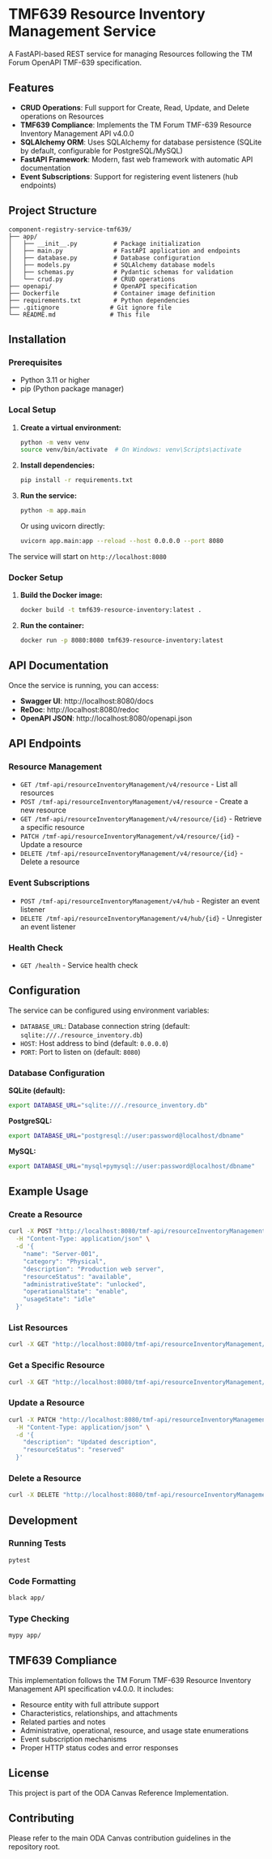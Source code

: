 # TMF639 Resource Inventory Management Service

A FastAPI-based REST service for managing Resources following the TM Forum OpenAPI TMF-639 specification.

## Features

- **CRUD Operations**: Full support for Create, Read, Update, and Delete operations on Resources
- **TMF639 Compliance**: Implements the TM Forum TMF-639 Resource Inventory Management API v4.0.0
- **SQLAlchemy ORM**: Uses SQLAlchemy for database persistence (SQLite by default, configurable for PostgreSQL/MySQL)
- **FastAPI Framework**: Modern, fast web framework with automatic API documentation
- **Event Subscriptions**: Support for registering event listeners (hub endpoints)

## Project Structure

```
component-registry-service-tmf639/
├── app/
│   ├── __init__.py          # Package initialization
│   ├── main.py              # FastAPI application and endpoints
│   ├── database.py          # Database configuration
│   ├── models.py            # SQLAlchemy database models
│   ├── schemas.py           # Pydantic schemas for validation
│   └── crud.py              # CRUD operations
├── openapi/                 # OpenAPI specification
├── Dockerfile               # Container image definition
├── requirements.txt         # Python dependencies
├── .gitignore              # Git ignore file
└── README.md               # This file
```

## Installation

### Prerequisites

- Python 3.11 or higher
- pip (Python package manager)

### Local Setup

1. **Create a virtual environment:**
   ```bash
   python -m venv venv
   source venv/bin/activate  # On Windows: venv\Scripts\activate
   ```

2. **Install dependencies:**
   ```bash
   pip install -r requirements.txt
   ```

3. **Run the service:**
   ```bash
   python -m app.main
   ```
   
   Or using uvicorn directly:
   ```bash
   uvicorn app.main:app --reload --host 0.0.0.0 --port 8080
   ```

The service will start on `http://localhost:8080`

### Docker Setup

1. **Build the Docker image:**
   ```bash
   docker build -t tmf639-resource-inventory:latest .
   ```

2. **Run the container:**
   ```bash
   docker run -p 8080:8080 tmf639-resource-inventory:latest
   ```

## API Documentation

Once the service is running, you can access:

- **Swagger UI**: http://localhost:8080/docs
- **ReDoc**: http://localhost:8080/redoc
- **OpenAPI JSON**: http://localhost:8080/openapi.json

## API Endpoints

### Resource Management

- `GET /tmf-api/resourceInventoryManagement/v4/resource` - List all resources
- `POST /tmf-api/resourceInventoryManagement/v4/resource` - Create a new resource
- `GET /tmf-api/resourceInventoryManagement/v4/resource/{id}` - Retrieve a specific resource
- `PATCH /tmf-api/resourceInventoryManagement/v4/resource/{id}` - Update a resource
- `DELETE /tmf-api/resourceInventoryManagement/v4/resource/{id}` - Delete a resource

### Event Subscriptions

- `POST /tmf-api/resourceInventoryManagement/v4/hub` - Register an event listener
- `DELETE /tmf-api/resourceInventoryManagement/v4/hub/{id}` - Unregister an event listener

### Health Check

- `GET /health` - Service health check

## Configuration

The service can be configured using environment variables:

- `DATABASE_URL`: Database connection string (default: `sqlite:///./resource_inventory.db`)
- `HOST`: Host address to bind (default: `0.0.0.0`)
- `PORT`: Port to listen on (default: `8080`)

### Database Configuration

**SQLite (default):**
```bash
export DATABASE_URL="sqlite:///./resource_inventory.db"
```

**PostgreSQL:**
```bash
export DATABASE_URL="postgresql://user:password@localhost/dbname"
```

**MySQL:**
```bash
export DATABASE_URL="mysql+pymysql://user:password@localhost/dbname"
```

## Example Usage

### Create a Resource

```bash
curl -X POST "http://localhost:8080/tmf-api/resourceInventoryManagement/v4/resource" \
  -H "Content-Type: application/json" \
  -d '{
    "name": "Server-001",
    "category": "Physical",
    "description": "Production web server",
    "resourceStatus": "available",
    "administrativeState": "unlocked",
    "operationalState": "enable",
    "usageState": "idle"
  }'
```

### List Resources

```bash
curl -X GET "http://localhost:8080/tmf-api/resourceInventoryManagement/v4/resource?limit=10&offset=0"
```

### Get a Specific Resource

```bash
curl -X GET "http://localhost:8080/tmf-api/resourceInventoryManagement/v4/resource/{id}"
```

### Update a Resource

```bash
curl -X PATCH "http://localhost:8080/tmf-api/resourceInventoryManagement/v4/resource/{id}" \
  -H "Content-Type: application/json" \
  -d '{
    "description": "Updated description",
    "resourceStatus": "reserved"
  }'
```

### Delete a Resource

```bash
curl -X DELETE "http://localhost:8080/tmf-api/resourceInventoryManagement/v4/resource/{id}"
```

## Development

### Running Tests

```bash
pytest
```

### Code Formatting

```bash
black app/
```

### Type Checking

```bash
mypy app/
```

## TMF639 Compliance

This implementation follows the TM Forum TMF-639 Resource Inventory Management API specification v4.0.0. It includes:

- Resource entity with full attribute support
- Characteristics, relationships, and attachments
- Related parties and notes
- Administrative, operational, resource, and usage state enumerations
- Event subscription mechanisms
- Proper HTTP status codes and error responses

## License

This project is part of the ODA Canvas Reference Implementation.

## Contributing

Please refer to the main ODA Canvas contribution guidelines in the repository root.